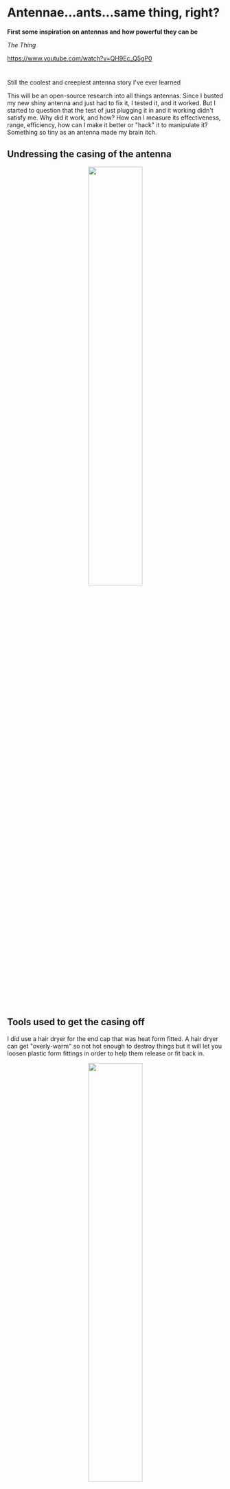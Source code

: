 # Antennae...ants...same thing, right?

**First some inspiration on antennas and how powerful they can be**

*The Thing* 

https://www.youtube.com/watch?v=QH9Ec_Q5gP0

#

Still the coolest and creepiest antenna story I've ever learned

This will be an open-source research into all things antennas. Since I busted my new shiny antenna and just had to fix it, I tested it, and it worked. But I started to question that the test of just plugging it in and it working didn't satisfy me. Why did it work, and how? How can I measure its effectiveness, range, efficiency, how can I make it better or "hack" it to manipulate it? Something so tiny as an antenna made my brain itch.

## Undressing the casing of the antenna

<p align="center">
  <img src="https://github.com/TreadSoftly/Projects/assets/121847455/009f094a-1809-4b89-84ea-cd90a08da514" width="50%" height="50%">
</p>

## Tools used to get the casing off
I did use a hair dryer for the end cap that was heat form fitted. A hair dryer can get "overly-warm" so not hot enough to destroy things but it will let you loosen plastic form fittings in order to help them release or fit back in.

<p align="center">
  <img src="https://github.com/TreadSoftly/Projects/assets/121847455/90f49791-a55b-414b-9231-406d20388771" width="50%" height="50%">
</p>

## Exposed (Post Fixed) - Wire came free/loosened from the traces

Cold solder and plugged back in and worked. I want to know why it works again and how to measure instead of just plug and play.

<p align="center">
  <img src="https://github.com/TreadSoftly/Projects/assets/121847455/851f1784-e2df-48b5-9f4f-fa8e7f7e1687" width="50%" height="50%">
</p>

